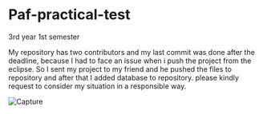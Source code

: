 # Paf-practical-test
3rd year 1st semester 

My repository has two contributors and my last commit was done after the deadline, because I had to face an issue when i push the project from the eclipse. So I sent my project to my friend and he pushed the files to repository and after that I added database to repository. please kindly request to consider my situation in a responsible way.

![Capture](https://user-images.githubusercontent.com/53032474/81285049-90ecbd80-907c-11ea-81a4-6ac7b60951b3.PNG)
